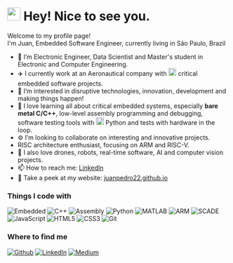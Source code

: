 <h1><img src="https://emojis.slackmojis.com/emojis/images/1531849430/4246/blob-sunglasses.gif?1531849430" width="30"/> Hey! Nice to see you.</h1>


<p>Welcome to my profile page! </br> I'm Juan, Embedded Software Engineer, currently living in São Paulo, Brazil</b> </p>


<ul>
  <li>👋 I’m Electronic Engineer, Data Scientist and Master's student in Electronic and Computer Engineering.</li>
  <li>✈️ I currently work at an Aeronautical company with <img src="https://cdn-icons-png.flaticon.com/512/1055/1055644.png" width="18"/> critical embedded software projects.</li>
  <li>👀 I’m interested in disruptive technologies, innovation, development and making things happen!</li>
  <li>🚀 I love learning all about critical embedded systems, especially <strong>bare metal C/C++</strong>, low-level assembly programming and debugging, software testing tools with <img src="https://cdn-icons-png.flaticon.com/512/5968/5968350.png" width="18"/> Python and tests with hardware in the loop.</li>
  <li>⚙️ I’m looking to collaborate on interesting and innovative projects.</li>
  <li>RISC architecture enthusiast, focusing on ARM and RISC-V.</li>
  <li>🤖 I also love drones, robots, real-time software, AI and computer vision projects.</li>
  <li>📫 How to reach me: <a href="https://www.linkedin.com/in/juan-pedro-baena-cassal/" target="_blank">LinkedIn</a></li>
  <li>🤖 Take a peek at my website: <a href="https://juanpedro22.github.io/juanpedro/" target="_blank">juanpedro22.github.io</a></li>
</ul>

<h3>Things I code with</h3>
<p>
  <img alt="Embedded" src="https://img.shields.io/badge/Embedded-C_Programming-critical?style=flat-square&logo=c" />
  <img alt="C++" src="https://img.shields.io/badge/C++-00599C?style=flat-square&logo=c%2B%2B&logoColor=white" />
  <img alt="Assembly" src="https://img.shields.io/badge/Assembly-444444?style=flat-square&logo=gear&logoColor=white" />
  <img alt="Python" src="https://img.shields.io/badge/Python-3776AB?style=flat-square&logo=python&logoColor=white" />
  <img alt="MATLAB" src="https://img.shields.io/badge/MATLAB-0076A8?style=flat-square&logo=mathworks&logoColor=white" />
  <img alt="ARM" src="https://img.shields.io/badge/Architecture-ARM-blue?style=flat-square&logo=arm" />
  <img alt="SCADE" src="https://img.shields.io/badge/SCADE-003366?style=flat-square&logo=data:image/svg+xml;base64,PHN2ZyBmaWxsPSJ3aGl0ZSIgaGVpZ2h0PSIxMCIgd2lkdGg9IjEwIiB4bWxucz0iaHR0cDovL3d3dy53My5vcmcvMjAwMC9zdmciPjxjaXJjbGUgY3g9IjUiIGN5PSI1IiByPSI1IiBmaWxsPSIjMDAzNjY2Ii8+PC9zdmc+" />
  <img alt="JavaScript" src="https://img.shields.io/badge/JavaScript-F7DF1E?style=flat-square&logo=javascript&logoColor=black" />
  <img alt="HTML5" src="https://img.shields.io/badge/HTML5-E34F26?style=flat-square&logo=html5&logoColor=white" />
  <img alt="CSS3" src="https://img.shields.io/badge/CSS3-1572B6?style=flat-square&logo=css3&logoColor=white" />
  <img alt="Git" src="https://img.shields.io/badge/Git-F05032?style=flat-square&logo=git&logoColor=white" />
</p>

  
<h3>Where to find me</h3>
<p><a href="https://github.com/juanpedro22" target="_blank"><img alt="Github" src="https://img.shields.io/badge/GitHub-%2312100E.svg?&style=for-the-badge&logo=Github&logoColor=white" /></a> <a href="https://www.linkedin.com/in/juan-pedro-baena-cassal/" target="_blank"><img alt="LinkedIn" src="https://img.shields.io/badge/linkedin-%230077B5.svg?&style=for-the-badge&logo=linkedin&logoColor=white" /></a> <a href="https://medium.com/@juanpedro.bc22" target="_blank"><img alt="Medium" src="https://img.shields.io/badge/medium-%2312100E.svg?&style=for-the-badge&logo=medium&logoColor=white" /></a>
</p>
